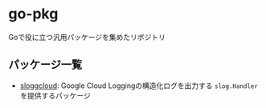 # go-pkg

Goで役に立つ汎用パッケージを集めたリポジトリ

## パッケージ一覧

- [sloggcloud](./sloggcloud): Google Cloud Loggingの構造化ログを出力する `slog.Handler` を提供するパッケージ
